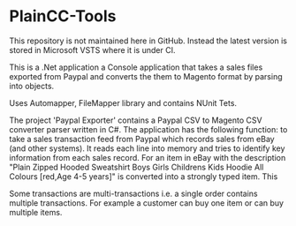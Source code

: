 # PlainCC-Tools

This repository is not maintained here in GitHub. Instead the latest version is stored in Microsoft VSTS where it is under CI.

This is a .Net application a Console application that takes a sales files exported from Paypal and converts the them to Magento format by parsing into objects.

Uses Automapper, FileMapper library and contains NUnit Tets.

The project 'Paypal Exporter' contains a Paypal CSV to Magento CSV converter parser written in C#. The application has the following function: to take a sales transaction feed from Paypal which records sales from eBay (and other systems). It reads each line into memory and tries to identify key information from each sales record. For an item in eBay with the description "Plain Zipped Hooded Sweatshirt Boys Girls Childrens Kids Hoodie All Colours [red,Age 4-5 years]" is converted into a strongly typed item. This

Some transactions are multi-transactions i.e. a single order contains multiple transactions. For example a customer can buy one item or can buy multiple items.
